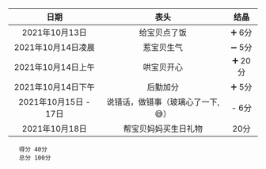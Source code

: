 |      日期      |     表头     | 结晶 |
| :------------: | :----------: | :--: |
| 2021年10月13日 | 给宝贝点了饭 | ➕ 6分 |
| 2021年10月14日凌晨 | 惹宝贝生气 | ➖ 5分 |
| 2021年10月14日上午 | 哄宝贝开心 | ➕ 20分 |
| 2021年10月14日下午 | 后勤加分 | ➕ 5分 |
| 2021年10月15日 - 17日 | 说错话，做错事（玻璃心了一下,😅） | - 6分 |
| 2021年10月18日 | 帮宝贝妈妈买生日礼物 | 20分 |






       得分 40分
       总分 100分